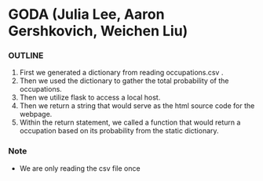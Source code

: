 # GODA (Julia Lee, Aaron Gershkovich, Weichen Liu)

### OUTLINE
1. First we generated a dictionary from reading occupations.csv .
2. Then we used the dictionary to gather the total probability of the occupations.
3. Then we utilize flask to access a local host.
4. Then we return a string that would serve as the html source code for the webpage.
5. Within the return statement, we called a function that would return a occupation based on its probability from the static dictionary.

### Note
- We are only reading the csv file once